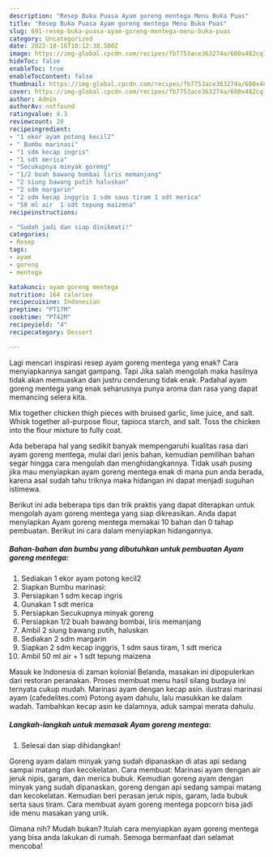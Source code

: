 ```yaml
---
description: "Resep Buka Puasa Ayam goreng mentega Menu Buka Puas"
title: "Resep Buka Puasa Ayam goreng mentega Menu Buka Puas"
slug: 691-resep-buka-puasa-ayam-goreng-mentega-menu-buka-puas
category: Uncategorized
date: 2022-10-16T10:12:38.500Z
image: https://img-global.cpcdn.com/recipes/fb7753ace363274a/680x482cq70/ayam-goreng-mentega-foto-resep-utama.jpg
hideToc: false
enableToc: true
enableTocContent: false
thumbnail: https://img-global.cpcdn.com/recipes/fb7753ace363274a/680x482cq70/ayam-goreng-mentega-foto-resep-utama.jpg
cover: https://img-global.cpcdn.com/recipes/fb7753ace363274a/680x482cq70/ayam-goreng-mentega-foto-resep-utama.jpg
author: Admin
authorAv: notfound
ratingvalue: 4.3
reviewcount: 20
recipeingredient:
- "1 ekor ayam potong kecil2"
- " Bumbu marinasi"
- "1 sdm kecap ingris"
- "1 sdt merica"
- "Secukupnya minyak goreng"
- "1/2 buah bawang bombai liris memanjang"
- "2 siung bawang putih haluskan"
- "2 sdm margarin"
- "2 sdm kecap inggris 1 sdm saus tiram 1 sdt merica"
- "50 ml air  1 sdt tepung maizena"
recipeinstructions:

- "Sudah jadi dan siap dinikmati!"
categories:
- Resep
tags:
- ayam
- goreng
- mentega

katakunci: ayam goreng mentega 
nutrition: 164 calories
recipecuisine: Indonesian
preptime: "PT17M"
cooktime: "PT42M"
recipeyield: "4"
recipecategory: Dessert

---
```



Lagi mencari inspirasi resep ayam goreng mentega yang enak? Cara menyiapkannya sangat gampang. Tapi Jika salah mengolah maka hasilnya tidak akan memuaskan dan justru cenderung tidak enak. Padahal ayam goreng mentega yang enak seharusnya punya aroma dan rasa yang dapat memancing selera kita.


Mix together chicken thigh pieces with bruised garlic, lime juice, and salt. Whisk together all-purpose flour, tapioca starch, and salt. Toss the chicken into the flour mixture to fully coat.

Ada beberapa hal yang sedikit banyak mempengaruhi kualitas rasa dari ayam goreng mentega, mulai dari jenis bahan, kemudian pemilihan bahan segar hingga cara mengolah dan menghidangkannya. Tidak usah pusing jika mau menyiapkan ayam goreng mentega enak di mana pun anda berada, karena asal sudah tahu triknya maka hidangan ini dapat menjadi suguhan istimewa.


Berikut ini ada beberapa tips dan trik praktis yang dapat diterapkan untuk mengolah ayam goreng mentega yang siap dikreasikan. Anda dapat menyiapkan Ayam goreng mentega memakai 10 bahan dan 0 tahap pembuatan. Berikut ini cara dalam menyiapkan hidangannya.

<!--inarticleads1-->

##### Bahan-bahan dan bumbu yang dibutuhkan untuk pembuatan Ayam goreng mentega:

1. Sediakan 1 ekor ayam potong kecil2
1. Siapkan  Bumbu marinasi:
1. Persiapkan 1 sdm kecap ingris
1. Gunakan 1 sdt merica
1. Persiapkan Secukupnya minyak goreng
1. Persiapkan 1/2 buah bawang bombai, liris memanjang
1. Ambil 2 siung bawang putih, haluskan
1. Sediakan 2 sdm margarin
1. Siapkan 2 sdm kecap inggris, 1 sdm saus tiram, 1 sdt merica
1. Ambil 50 ml air + 1 sdt tepung maizena


Masuk ke Indonesia di zaman kolonial Belanda, masakan ini dipopulerkan dari restoran peranakan. Proses membuat menu hasil silang budaya ini ternyata cukup mudah. Marinasi ayam dengan kecap asin. ilustrasi marinasi ayam (cafedelites.com) Potong ayam dahulu, lalu masukkan ke dalam wadah. Tambahkan kecap asin ke dalamnya, aduk sampai merata dahulu. 

<!--inarticleads2-->

##### Langkah-langkah untuk memasak Ayam goreng mentega:


1. Selesai dan siap dihidangkan!

Goreng ayam dalam minyak yang sudah dipanaskan di atas api sedang sampai matang dan kecokelatan. Cara membuat: Marinasi ayam dengan air jeruk nipis, garam, dan merica bubuk. Kemudian goreng ayam dengan minyak yang sudah dipanaskan, goreng dengan api sedang sampai matang dan kecokelatan. Kemudian beri perasan jeruk nipis, garam, lada bubuk serta saus tiram. Cara membuat ayam goreng mentega popcorn bisa jadi ide menu masakan yang unik. 

Gimana nih? Mudah bukan? Itulah cara menyiapkan ayam goreng mentega yang bisa anda lakukan di rumah. Semoga bermanfaat dan selamat mencoba!

